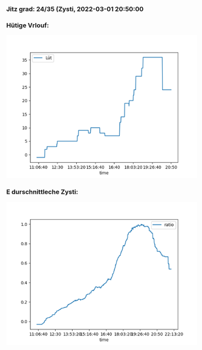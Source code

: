 ### Jitz grad: 24/35 (Zysti, 2022-03-01 20:50:00

### Hütige Vrlouf:
![Graph](Today.png)

### E durschnittleche Zysti:
![Graph](Zysti.png)